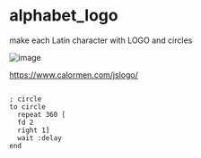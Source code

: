 # alphabet_logo
make each Latin character with LOGO and circles


![image](https://user-images.githubusercontent.com/110537772/188268137-c0972ffb-976c-44b5-8342-f81670910216.png)

https://www.calormen.com/jslogo/

```lgo

; circle
to circle
  repeat 360 [  
  fd 2
  right 1]
  wait :delay
end


```
